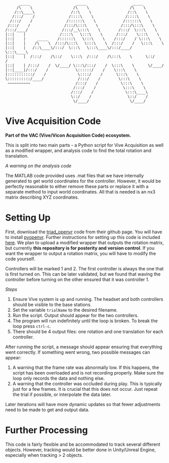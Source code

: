 
          _____                    _____                    _____                  
         /\    \                  /\    \                  /\    \                 
        /::\____\                /::\    \                /::\    \                
       /:::/    /               /::::\    \              /::::\    \               
      /:::/    /               /::::::\    \            /::::::\    \              
     /:::/    /               /:::/\:::\    \          /:::/\:::\    \             
    /:::/____/               /:::/__\:::\    \        /:::/  \:::\    \            
    |::|    |               /::::\   \:::\    \      /:::/    \:::\    \           
    |::|    |     _____    /::::::\   \:::\    \    /:::/    / \:::\    \          
    |::|    |    /\    \  /:::/\:::\   \:::\    \  /:::/    /   \:::\    \         
    |::|    |   /::\____\/:::/  \:::\   \:::\____\/:::/____/     \:::\____\        
    |::|    |  /:::/    /\::/    \:::\  /:::/    /\:::\    \      \::/    /        
    |::|    | /:::/    /  \/____/ \:::\/:::/    /  \:::\    \      \/____/         
    |::|____|/:::/    /            \::::::/    /    \:::\    \                     
    |:::::::::::/    /              \::::/    /      \:::\    \                    
    \::::::::::/____/               /:::/    /        \:::\    \                   
     ~~~~~~~~~~                    /:::/    /          \:::\    \                  
                                  /:::/    /            \:::\    \                 
                                 /:::/    /              \:::\____\                
                                 \::/    /                \::/    /                
                                  \/____/                  \/____/           
# Vive Acquisition Code

**Part of the VAC (Vive/Vicon Acquisition Code) ecosystem.**

This is split into two main parts - a Python script for Vive Acquisition as well as a modified wrapper, and analysis code to find the total rotation and translation. 

*A warning on the analysis code*

The MATLAB code provided uses .mat files that we have internally generated to get world coordinates for the controller. However, it would be perfectly reasonable to either remove these parts or replace it with a separate method to input world coordinates. All that is needed is an nx3 matrix describing XYZ coordinates.

# Setting Up
First, download the [triad_openvr](https://github.com/TriadSemi/triad_openvr) code from their github page. You will have to install [pyopenvr](https://github.com/cmbruns/pyopenvr). Further instructions for setting up this code is included [here](https://www.roadtovr.com/how-to-use-the-htc-vive-tracker-without-a-vive-headset/). We plan to upload a modified wrapper that outputs the rotation matrix, but currently **this repository is for posterity and version control**. If you want the wrapper to output a rotation matrix, you will have to modify the code yourself. 

Controllers will be marked 1 and 2. The first controller is always the one that is first turned on. This can be later validated, but we found that waving the controller before turning on the other ensured that it was controller 1.

*Steps*
1. Ensure Vive system is up and running. The headset and both controllers should be visible to the base stations.
2. Set the variable ```trialName``` to the desired filename.
3. Run the script. Output should appear for the two controllers. 
3. The program will run indefinitely until the loop is broken. To break the loop press ```ctrl-c```. 
4. There should be 4 output files: one rotation and one translation for each controller.

After running the script, a message should appear ensuring that everything went correctly. If something went wrong, two possible messages can appear:
1. A warning that the frame rate was abnormally low. If this happens, the script has been overloaded and is not recording properly. Make sure the loop only records the data and nothing else. 
2. A warning that the controller was occluded during play. This is typically just for a few frames. It is crucial that this does not occur. Just repeat the trial if possible, or interpolate the data later. 

Later iterations will have more dynamic updates so that fewer adjustments need to be made to get and output data.

# Further Processing
This code is fairly flexible and be accommodated to track several different objects. However, tracking would be better done in Unity/Unreal Engine, especially when tracking > 2 objects. 
